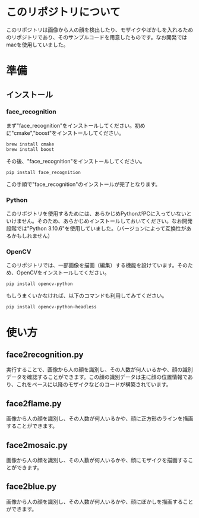 # このリポジトリについて
このリポジトリは画像から人の顔を検出したり、モザイクやぼかしを入れるためのリポジトリであり、そのサンプルコードを用意したものです。なお開発ではmacを使用していました。

# 準備
## インストール
### face_recognition
まず"face_recognition"をインストールしてください。初めに"cmake","boost"をインストールしてください。
```
brew install cmake
brew install boost
```
その後、"face_recognition"をインストールしてください。
```
pip install face_recognition
```
この手順で"face_recognition"のインストールが完了となります。

### Python
このリポジトリを使用するためには、あらかじめPythonがPCに入っていないといけません。そのため、あらかじめインストールしておいてください。なお開発段階では"Python 3.10.6"を使用していました。（バージョンによって互換性があるかもしれません）

### OpenCV
このリポジトリでは、一部画像を描画（編集）する機能を設けています。そのため、OpenCVをインストールしてください。
```
pip install opencv-python
```
もしうまくいかなければ、以下のコマンドも利用してみてください。
```
pip install opencv-python-headless
```

# 使い方
## face2recognition.py
実行することで、画像から人の顔を識別し、その人数が何人いるかや、顔の識別データを確認することができます。この顔の識別データは主に顔の位置情報であり、これをベースに以降のモザイクなどのコードが構築されています。

## face2flame.py
画像から人の顔を識別し、その人数が何人いるかや、顔に正方形のラインを描画することができます。

## face2mosaic.py
画像から人の顔を識別し、その人数が何人いるかや、顔にモザイクを描画することができます。

## face2blue.py
画像から人の顔を識別し、その人数が何人いるかや、顔にぼかしを描画することができます。
